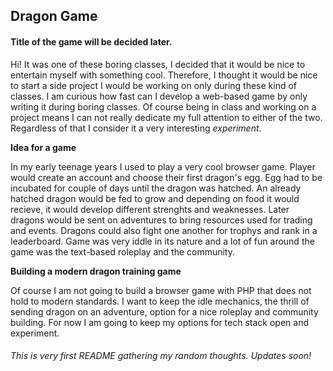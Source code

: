 ## Dragon Game
#### Title of the game will be decided later.

Hi!
It was one of these boring classes, I decided that it would be nice to entertain myself with something cool.
Therefore, I thought it would be nice to start a side project I would be working on only during these kind of classes.
I am curious how fast can I develop a web-based game by only writing it during boring classes.
Of course being in class and working on a project means I can not really dedicate my full attention to either of the two.
Regardless of that I consider it a very interesting *experiment*.

**Idea for a game**

In my early teenage years I used to play a very cool browser game.
Player would create an account and choose their first dragon's egg.
Egg had to be incubated for couple of days until the dragon was hatched.
An already hatched dragon would be fed to grow and depending on food it would recieve,
it would develop different strenghts and weaknesses.
Later dragons would be sent on adventures to bring resources used for trading and events.
Dragons could also fight one another for trophys and rank in a leaderboard.
Game was very iddle in its nature and a lot of fun around the game was the text-based roleplay and the community.

**Building a modern dragon training game**

Of course I am not going to build a browser game with PHP that does not hold to modern standards.
I want to keep the idle mechanics, the thrill of sending dragon on an adventure, option for a nice
roleplay and community building.
For now I am going to keep my options for tech stack open and experiment.

###### This is very first README gathering my random thoughts. Updates soon!